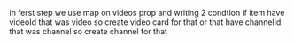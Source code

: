 in ferst step we use map on videos prop and writing 2 condtion
if item have videoId that was video so
create video card for that or that have channelId that was channel so create channel for that
